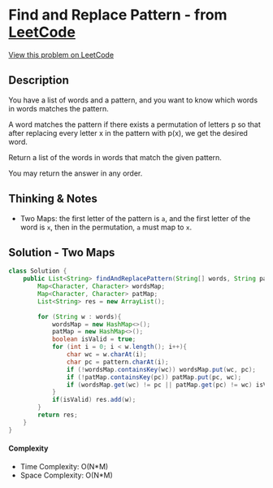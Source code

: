# Find and Replace Pattern - from [LeetCode](https://leetcode.com)
[View this problem on LeetCode](https://leetcode.com/problems/find-and-replace-pattern/)

## Description
You have a list of words and a pattern, and you want to know which words in words matches the pattern.

A word matches the pattern if there exists a permutation of letters p so that after replacing every letter x in the pattern with p(x), we get the desired word.

Return a list of the words in words that match the given pattern. 

You may return the answer in any order.

## Thinking & Notes
* Two Maps: the first letter of the pattern is `a`, and the first letter of the word is `x`, then in the permutation, `a` must map to `x`.

## Solution - Two Maps
```java
class Solution {
    public List<String> findAndReplacePattern(String[] words, String pattern) {
        Map<Character, Character> wordsMap;
        Map<Character, Character> patMap;
        List<String> res = new ArrayList();
        
        for (String w : words){
            wordsMap = new HashMap<>();
            patMap = new HashMap<>();
            boolean isValid = true;
            for (int i = 0; i < w.length(); i++){
                char wc = w.charAt(i);
                char pc = pattern.charAt(i);
                if (!wordsMap.containsKey(wc)) wordsMap.put(wc, pc);
                if (!patMap.containsKey(pc)) patMap.put(pc, wc);
                if (wordsMap.get(wc) != pc || patMap.get(pc) != wc) isValid = false; 
            }
            if(isValid) res.add(w);
        }
        return res;
    }
}
```
#### Complexity
* Time Complexity: O(N*M)
* Space Complexity: O(N*M)
